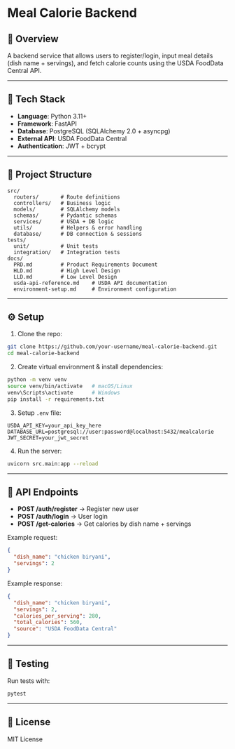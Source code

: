 # Meal Calorie Backend

## 📌 Overview

A backend service that allows users to register/login, input meal details (dish name + servings), and fetch calorie counts using the USDA FoodData Central API.

---

## 🚀 Tech Stack

* **Language**: Python 3.11+
* **Framework**: FastAPI
* **Database**: PostgreSQL (SQLAlchemy 2.0 + asyncpg)
* **External API**: USDA FoodData Central
* **Authentication**: JWT + bcrypt

---

## 📂 Project Structure

```
src/
  routers/       # Route definitions
  controllers/   # Business logic
  models/        # SQLAlchemy models
  schemas/       # Pydantic schemas
  services/      # USDA + DB logic
  utils/         # Helpers & error handling
  database/      # DB connection & sessions
tests/
  unit/          # Unit tests
  integration/   # Integration tests
docs/
  PRD.md         # Product Requirements Document
  HLD.md         # High Level Design
  LLD.md         # Low Level Design
  usda-api-reference.md    # USDA API documentation
  environment-setup.md     # Environment configuration
```

---

## ⚙️ Setup

1. Clone the repo:

```bash
git clone https://github.com/your-username/meal-calorie-backend.git
cd meal-calorie-backend
```

2. Create virtual environment & install dependencies:

```bash
python -m venv venv
source venv/bin/activate   # macOS/Linux
venv\Scripts\activate      # Windows
pip install -r requirements.txt
```

3. Setup `.env` file:

```env
USDA_API_KEY=your_api_key_here
DATABASE_URL=postgresql://user:password@localhost:5432/mealcalorie
JWT_SECRET=your_jwt_secret
```

4. Run the server:

```bash
uvicorn src.main:app --reload
```

---

## 📌 API Endpoints

* **POST /auth/register** → Register new user
* **POST /auth/login** → User login
* **POST /get-calories** → Get calories by dish name + servings

Example request:

```json
{
  "dish_name": "chicken biryani",
  "servings": 2
}
```

Example response:

```json
{
  "dish_name": "chicken biryani",
  "servings": 2,
  "calories_per_serving": 280,
  "total_calories": 560,
  "source": "USDA FoodData Central"
}
```

---

## 🧪 Testing

Run tests with:

```bash
pytest
```

---

## 📜 License

MIT License
